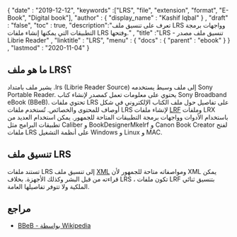 {
  "date" : "2019-12-12",
  "keywords" :["LRS", "file", "extension", "format", "E-Book", "Digital book"],
  "author" : {
    "display_name" : "Kashif Iqbal"
} ,
  "draft" : "false",
  "toc" : true,
  "description":"تعرف على تنسيق ملف LRS وواجهات برمجة التطبيقات التي يمكنها إنشاء ملفات LRS وفتحها." ,
  "title" :"LRS - تنسيق ملف مصدر Librie Reader" ,
  "linktitle" : "LRS",
  "menu" : {
    "docs" : {
      "parent" : "ebook"
}
} ,
  "lastmod" : "2020-11-04"
}

## ما هو ملف LRS؟

يشير ملف بامتداد .lrs (Librie Reader Source) إلى ملف وسيط يستخدمه Sony Portable Reader. يحتوي على معلومات تعمل كمصدر لإنشاء كتاب Sony Broadband eBook (BBeB). تحتوي ملفات LRS على تفاصيل حول ملف الكتاب الإلكتروني في شكل أوصاف للمحتوى والخصائص. تُستخدم ملفات LRS لإنشاء ملفات [LRF](/ar/ebook/lrf/) وملفات LRX باستخدام الأدوات وواجهات برمجة التطبيقات المتاحة للجمهور. يمكن استخدام العديد من تطبيقات البرامج مثل Caliber و BookDesignerMkelrf و Canon Book Creator لفتح ملفات LRS على أنظمة التشغيل Windows و Linux و MAC.

## تنسيق ملف LRS

تستند ملفات LRS إلى تنسيق ملف [XML](/ar/web/xml/) ومواصفاته متاحة للجمهور لأن XML يمكن قراءته من قبل البشر وكذلك الأجهزة. بخلاف LRS ، تكون ملفات LRF بتنسيق ثنائي الملكية ولا تتوفر تفاصيلها العامة.

## مراجع

* [BBeB - بواسطة Wikipedia](https://en.wikipedia.org/wiki/BBeB)

